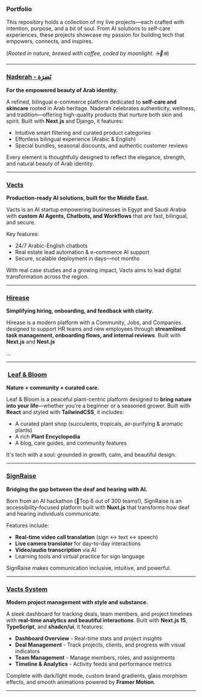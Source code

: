 ### Portfolio

This repository holds a collection of my live projects—each crafted with intention, purpose, and a bit of soul. From AI solutions to self-care experiences, these projects showcase my passion for building tech that empowers, connects, and inspires.

(*Rooted in nature, brewed with coffee, coded by moonlight. ☕🌙❄️*)

---

### [Naderah - نَضِرَة](https://www.naderah.net/)

**For the empowered beauty of Arab identity.**

A refined, bilingual e-commerce platform dedicated to **self-care and skincare** rooted in Arab heritage. Naderah celebrates authenticity, wellness, and tradition—offering high-quality products that nurture both skin and spirit. Built with **Next.js** and Django, it features:

- Intuitive smart filtering and curated product categories
- Effortless bilingual experience (Arabic & English)
- Special bundles, seasonal discounts, and authentic customer reviews


Every element is thoughtfully designed to reflect the elegance, strength, and natural beauty of Arab identity.

---

### [Vacts](https://www.vacts.net/)

**Production-ready AI solutions, built for the Middle East.**

Vacts is an AI startup empowering businesses in Egypt and Saudi Arabia with **custom AI Agents, Chatbots, and Workflows** that are fast, bilingual, and secure.

Key features:

- 24/7 Arabic-English chatbots
- Real estate lead automation & e-commerce AI support
- Secure, scalable deployment in days—not months


With real case studies and a growing impact, Vacts aims to lead digital transformation across the region.

---

### [Hirease](https://hirease.vercel.app/)

**Simplifying hiring, onboarding, and feedback with clarity.**

Hirease is a modern platform with a Community, Jobs, and Companies. designed to support HR teams and new employees through **streamlined task management, onboarding flows, and internal reviews**. Built with **Next.js** and **Nest.js**

...

---

### ️ [Leaf & Bloom](https://leaf-bloom.vercel.app/)

**Nature + community + curated care.**

Leaf & Bloom is a peaceful plant-centric platform designed to **bring nature into your life**—whether you're a beginner or a seasoned grower. Built with **React** and styled with **TailwindCSS**, it includes:

- A curated plant shop (succulents, tropicals, air-purifying & aromatic plants)
- A rich **Plant Encyclopedia**
- A blog, care guides, and community features


It's tech with a soul: grounded in growth, calm, and beautiful design.

---

### [SignRaise](https://sign-raisefront.vercel.app/)

**Bridging the gap between the deaf and hearing with AI.**

Born from an AI hackathon (🏅Top 6 out of 300 teams!), SignRaise is an accessibility-focused platform built with **Nuxt.js** that transforms how deaf and hearing individuals communicate.

Features include:

- **Real-time video call translation** (sign ↔️ text ↔️ speech)
- **Live camera translator** for day-to-day interactions
- **Video/audio transcription** via AI
- Learning tools and virtual practice for sign language


SignRaise makes communication inclusive, intuitive, and powerful.

---

### [Vacts System](https://vacts-system.vercel.app/)

**Modern project management with style and substance.**

A sleek dashboard for tracking deals, team members, and project timelines with **real-time analytics and beautiful interactions**. Built with **Next.js 15**, **TypeScript**, and **shadcn/ui**, it features:

- **Dashboard Overview** - Real-time stats and project insights
- **Deal Management** - Track projects, clients, and progress with visual indicators
- **Team Management** - Manage members, roles, and assignments
- **Timeline & Analytics** - Activity feeds and performance metrics


Complete with dark/light mode, custom brand gradients, glass morphism effects, and smooth animations powered by **Framer Motion**.

---
